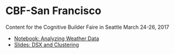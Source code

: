 # CBF-San Francisco
Content for the Cognitive Builder Faire in Seattle March 24-26, 2017

 * [Notebook: Analyzing Weather Data](Weather%20API%20and%20Clustering.ipynb)
 * [Slides: DSX and Clustering](DSX%20and%20Clustering.pdf)
